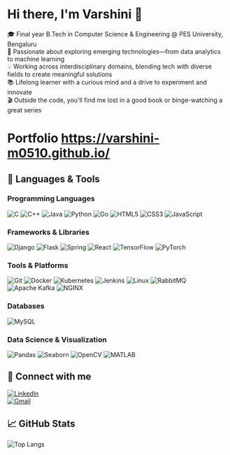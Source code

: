 # Hi there, I'm Varshini 👋

🎓 Final year B.Tech in Computer Science & Engineering @ PES University, Bengaluru  
🧠 Passionate about exploring emerging technologies—from data analytics to machine learning  
💡 Working across interdisciplinary domains, blending tech with diverse fields to create meaningful solutions  
📚 Lifelong learner with a curious mind and a drive to experiment and innovate  
🎬 Outside the code, you'll find me lost in a good book or binge-watching a great series  

# Portfolio https://varshini-m0510.github.io/

## 🧰 Languages & Tools

### Programming Languages

![C](https://img.shields.io/badge/C-00599C?style=flat-square&logo=c&logoColor=white)
![C++](https://img.shields.io/badge/C++-00599C?style=flat-square&logo=c%2B%2B&logoColor=white)
![Java](https://img.shields.io/badge/Java-007396?style=flat-square&logo=java&logoColor=white)
![Python](https://img.shields.io/badge/Python-3776AB?style=flat-square&logo=python&logoColor=white)
![Go](https://img.shields.io/badge/Go-00ADD8?style=flat-square&logo=go&logoColor=white)
![HTML5](https://img.shields.io/badge/HTML5-E34F26?style=flat-square&logo=html5&logoColor=white)
![CSS3](https://img.shields.io/badge/CSS3-1572B6?style=flat-square&logo=css3&logoColor=white)
![JavaScript](https://img.shields.io/badge/JavaScript-F7DF1E?style=flat-square&logo=javascript&logoColor=black)

### Frameworks & Libraries

![Django](https://img.shields.io/badge/Django-092E20?style=flat-square&logo=django&logoColor=white)
![Flask](https://img.shields.io/badge/Flask-000000?style=flat-square&logo=flask&logoColor=white)
![Spring](https://img.shields.io/badge/Spring-6DB33F?style=flat-square&logo=spring&logoColor=white)
![React](https://img.shields.io/badge/React-61DAFB?style=flat-square&logo=react&logoColor=black)
![TensorFlow](https://img.shields.io/badge/TensorFlow-FF6F00?style=flat-square&logo=tensorflow&logoColor=white)
![PyTorch](https://img.shields.io/badge/PyTorch-EE4C2C?style=flat-square&logo=pytorch&logoColor=white)

### Tools & Platforms

![Git](https://img.shields.io/badge/Git-F05032?style=flat-square&logo=git&logoColor=white)
![Docker](https://img.shields.io/badge/Docker-2496ED?style=flat-square&logo=docker&logoColor=white)
![Kubernetes](https://img.shields.io/badge/Kubernetes-326CE5?style=flat-square&logo=kubernetes&logoColor=white)
![Jenkins](https://img.shields.io/badge/Jenkins-D24939?style=flat-square&logo=jenkins&logoColor=white)
![Linux](https://img.shields.io/badge/Linux-FCC624?style=flat-square&logo=linux&logoColor=black)
![RabbitMQ](https://img.shields.io/badge/RabbitMQ-FF6600?style=flat-square&logo=rabbitmq&logoColor=white)
![Apache Kafka](https://img.shields.io/badge/Apache%20Kafka-231F20?style=flat-square&logo=apache-kafka&logoColor=white)
![NGINX](https://img.shields.io/badge/NGINX-009639?style=flat-square&logo=nginx&logoColor=white)

### Databases

![MySQL](https://img.shields.io/badge/MySQL-4479A1?style=flat-square&logo=mysql&logoColor=white)

### Data Science & Visualization

![Pandas](https://img.shields.io/badge/Pandas-150458?style=flat-square&logo=pandas&logoColor=white)
![Seaborn](https://img.shields.io/badge/Seaborn-3776AB?style=flat-square&logo=python&logoColor=white)
![OpenCV](https://img.shields.io/badge/OpenCV-5C3EE8?style=flat-square&logo=opencv&logoColor=white)
![MATLAB](https://img.shields.io/badge/MATLAB-0076A8?style=flat-square&logo=mathworks&logoColor=white)

## 🔗 Connect with me

[![LinkedIn](https://img.shields.io/badge/LinkedIn-Varshini%20M-blue?style=flat-square&logo=linkedin)](https://linkedin.com/in/varshini-m-b49a762a8)  
[![Gmail](https://img.shields.io/badge/Gmail-varshinim050510%40gmail.com-D14836?style=flat-square&logo=gmail&logoColor=white)](mailto:varshinim050510@gmail.com)

## 📈 GitHub Stats

![Top Langs](https://github-readme-stats.vercel.app/api/top-langs/?username=varshini-m&layout=compact&theme=radical)

